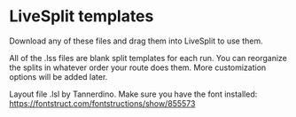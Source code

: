 # LiveSplit templates
Download any of these files and drag them into LiveSplit to use them.

All of the .lss files are blank split templates for each run. You can reorganize the splits in whatever order your route does them. More customization options will be added later. 

Layout file .lsl by Tannerdino. Make sure you have the font installed:
https://fontstruct.com/fontstructions/show/855573